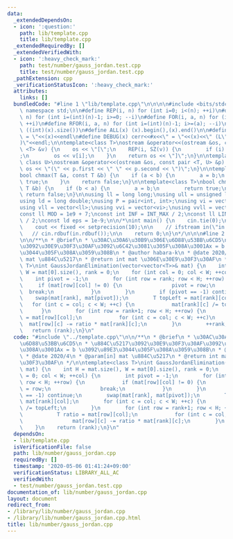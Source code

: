 ```yaml
---
data:
  _extendedDependsOn:
  - icon: ':question:'
    path: lib/template.cpp
    title: lib/template.cpp
  _extendedRequiredBy: []
  _extendedVerifiedWith:
  - icon: ':heavy_check_mark:'
    path: test/number/gauss_jordan.test.cpp
    title: test/number/gauss_jordan.test.cpp
  _pathExtension: cpp
  _verificationStatusIcon: ':heavy_check_mark:'
  attributes:
    links: []
  bundledCode: "#line 1 \"lib/template.cpp\"\n\n\n\n#include <bits/stdc++.h>\n\nusing\
    \ namespace std;\n\n#define REP(i, n) for (int i=0; i<(n); ++i)\n#define RREP(i,\
    \ n) for (int i=(int)(n)-1; i>=0; --i)\n#define FOR(i, a, n) for (int i=(a); i<(n);\
    \ ++i)\n#define RFOR(i, a, n) for (int i=(int)(n)-1; i>=(a); --i)\n\n#define SZ(x)\
    \ ((int)(x).size())\n#define ALL(x) (x).begin(),(x).end()\n\n#define DUMP(x) cerr<<#x<<\"\
    \ = \"<<(x)<<endl\n#define DEBUG(x) cerr<<#x<<\" = \"<<(x)<<\" (L\"<<__LINE__<<\"\
    )\"<<endl;\n\ntemplate<class T>\nostream &operator<<(ostream &os, const vector\
    \ <T> &v) {\n    os << \"[\";\n    REP(i, SZ(v)) {\n        if (i) os << \", \"\
    ;\n        os << v[i];\n    }\n    return os << \"]\";\n}\n\ntemplate<class T,\
    \ class U>\nostream &operator<<(ostream &os, const pair <T, U> &p) {\n    return\
    \ os << \"(\" << p.first << \" \" << p.second << \")\";\n}\n\ntemplate<class T>\n\
    bool chmax(T &a, const T &b) {\n    if (a < b) {\n        a = b;\n        return\
    \ true;\n    }\n    return false;\n}\n\ntemplate<class T>\nbool chmin(T &a, const\
    \ T &b) {\n    if (b < a) {\n        a = b;\n        return true;\n    }\n   \
    \ return false;\n}\n\nusing ll = long long;\nusing ull = unsigned long long;\n\
    using ld = long double;\nusing P = pair<int, int>;\nusing vi = vector<int>;\n\
    using vll = vector<ll>;\nusing vvi = vector<vi>;\nusing vvll = vector<vll>;\n\n\
    const ll MOD = 1e9 + 7;\nconst int INF = INT_MAX / 2;\nconst ll LINF = LLONG_MAX\
    \ / 2;\nconst ld eps = 1e-9;\n\n/*\nint main() {\n    cin.tie(0);\n    ios::sync_with_stdio(false);\n\
    \    cout << fixed << setprecision(10);\n\n    // ifstream in(\"in.txt\");\n \
    \   // cin.rdbuf(in.rdbuf());\n\n    return 0;\n}\n*/\n\n\n#line 2 \"lib/number/gauss_jordan.cpp\"\
    \n\n/**\n * @brief\n * \u30AC\u30A6\u30B9\u306E\u6D88\u53BB\u6CD5\n * \u884C\u5217\
    \u3092\u30E9\u30F3\u30AF\u3092\u6C42\u3081\u305F\u308A\u3001Ax = b \u3092\u89E3\
    \u3044\u305F\u308A\u3059\u308B\n * @author habara-k\n * @date 2020/4\n * @param[in]\
    \ mat \u884C\u5217\n * @return int mat \u306E\u30E9\u30F3\u30AF\n */\n\ntemplate<class\
    \ T>\nint GaussJordanElimination(vector<vector<T>>& mat) {\n    int H = mat.size(),\
    \ W = mat[0].size(), rank = 0;\n    for (int col = 0; col < W; ++col) {\n    \
    \    int pivot = -1;\n        for (int row = rank; row < H; ++row) {\n       \
    \     if (mat[row][col] != 0) {\n                pivot = row;\n              \
    \  break;\n            }\n        }\n        if (pivot == -1) continue;\n    \
    \    swap(mat[rank], mat[pivot]);\n        T topLeft = mat[rank][col];\n     \
    \   for (int c = col; c < W; ++c) {\n            mat[rank][c] /= topLeft;\n  \
    \      }\n        for (int row = rank+1; row < H; ++row) {\n            T ratio\
    \ = mat[row][col];\n            for (int c = col; c < W; ++c)\n              \
    \  mat[row][c] -= ratio * mat[rank][c];\n        }\n        ++rank;\n    }\n \
    \   return (rank);\n}\n"
  code: "#include \"../template.cpp\"\n\n/**\n * @brief\n * \u30AC\u30A6\u30B9\u306E\
    \u6D88\u53BB\u6CD5\n * \u884C\u5217\u3092\u30E9\u30F3\u30AF\u3092\u6C42\u3081\u305F\
    \u308A\u3001Ax = b \u3092\u89E3\u3044\u305F\u308A\u3059\u308B\n * @author habara-k\n\
    \ * @date 2020/4\n * @param[in] mat \u884C\u5217\n * @return int mat \u306E\u30E9\
    \u30F3\u30AF\n */\n\ntemplate<class T>\nint GaussJordanElimination(vector<vector<T>>&\
    \ mat) {\n    int H = mat.size(), W = mat[0].size(), rank = 0;\n    for (int col\
    \ = 0; col < W; ++col) {\n        int pivot = -1;\n        for (int row = rank;\
    \ row < H; ++row) {\n            if (mat[row][col] != 0) {\n                pivot\
    \ = row;\n                break;\n            }\n        }\n        if (pivot\
    \ == -1) continue;\n        swap(mat[rank], mat[pivot]);\n        T topLeft =\
    \ mat[rank][col];\n        for (int c = col; c < W; ++c) {\n            mat[rank][c]\
    \ /= topLeft;\n        }\n        for (int row = rank+1; row < H; ++row) {\n \
    \           T ratio = mat[row][col];\n            for (int c = col; c < W; ++c)\n\
    \                mat[row][c] -= ratio * mat[rank][c];\n        }\n        ++rank;\n\
    \    }\n    return (rank);\n}\n"
  dependsOn:
  - lib/template.cpp
  isVerificationFile: false
  path: lib/number/gauss_jordan.cpp
  requiredBy: []
  timestamp: '2020-05-06 01:41:24+09:00'
  verificationStatus: LIBRARY_ALL_AC
  verifiedWith:
  - test/number/gauss_jordan.test.cpp
documentation_of: lib/number/gauss_jordan.cpp
layout: document
redirect_from:
- /library/lib/number/gauss_jordan.cpp
- /library/lib/number/gauss_jordan.cpp.html
title: lib/number/gauss_jordan.cpp
---
```

